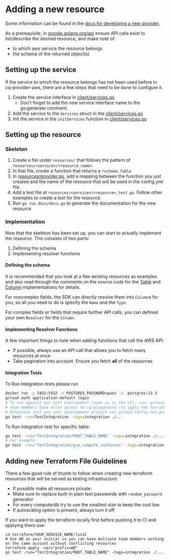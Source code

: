 # Adding a new resource

Some information can be found in the [docs for developing a new provider](https://docs.cloudquery.io/developers/developing-new-provider).

As a prerequisite, in [google.golang.org/api](https://pkg.go.dev/google.golang.org/api) ensure API calls exist to list/describe the desired resource, and make note of:

   - to which aws service the resource belongs
   - the schema of the returned object(s)

## Setting up the service

If the service to which the resource belongs has not been used before in cq-provider-aws, there are a few steps that need to be done to configure it.

1. Create the service interface in [client/services.go](./client/services.go)
   * Don't forget to add the new service interface name to the go:generate comment.
1. Add the service to the `Services` struct in the [client/services.go](./client/services.go)
1. Init the service in the `initServices` function in [client/services.go](./client/services.go)

## Setting up the resource

### Skeleton

1. Create a file under `resources/` that follows the pattern of `resources/<service>/<resource_name>`.
1. In that file, create a function that returns a `*schema.Table`
1. In [resources/provider.go](./resources/provider.go), add a mapping between the function you just created and the name of the resource that will be used in the config yml file.
1. Add a test file at `resources/<service>/<resource>_test.go`. Follow other examples to create a test for the resource.
1. Run `go run docs/docs.go` to generate the documentation for the new resource

### Implementation

Now that the skeleton has been set up, you can start to actually implement the resource. This consists of two parts: 

1. Defining the schema
1. Implementing resolver functions

#### Defining the schema

It is recommended that you look at a few existing resources as examples and also read through the comments on the source code for the [Table](https://github.com/cloudquery/cq-provider-sdk/blob/main/provider/schema/table.go) and [Column](https://github.com/cloudquery/cq-provider-sdk/blob/main/provider/schema/column.go) implementations for details.

For noncomplex fields, the SDK can directly resolve them into `Column`s for you, so all you need to do is specify the `Name` and the `Type`.

For complex fields or fields that require further API calls, you can defined your own `Resolver` for the `Column`.

#### Implementing Resolver Functions

A few important things to note when adding functions that call the AWS API:

- If possible, always use an API call that allows you to fetch many resources at once
- Take pagination into account. Ensure you fetch **all** of the resources

#### Integration Tests

To Run Integration tests please run

```bash
docker run -p 5432:5432 -e POSTGRES_PASSWORD=pass -d  postgres:13.3
gcloud auth application-default login
# To run against our test environment (same as in the CI), run: gcloud config set project cq-provider-gcp
# team members have write access to cq-playground (to apply new terraform files) gcloud config set project cq-playground
# Otherwise just use your development project via gcloud config set project YOUR_PROJECT
go test -run=TestIntegration -tags=integration ./...
```

To Run integration test for specific table:

```bash
go test -run="TestIntegration/ROOT_TABLE_NAME" -tags=integration ./...
# For example
go test -run="TestIntegration/gcp_compute_instances" -tags=integration ./...
```

## Adding new Terraform File Guidelines

There a few good rule of thumb to follow when creating new terraform resources that will be served as testing infrastructure:
* If possible make all resources private.
* Make sure to replace built-in plain text passwords with `random_password` generator
* For every compute/db try to use the smallest size to keep the cost low
* If autoscaling option is present, always turn it off

If you want to apply the terraform locally first before pushing it to CI and applying there use:

```
cd terraform/YOUR_SERVICE_NAME/local
# Use AB as your initial so you can have multiple team members working on the same account without conflicting resources
terraform apply -var="prefix=AB"
go test -run="TestIntegration/ROOT_TABLE_NAME" -tags=integration ./...
```
